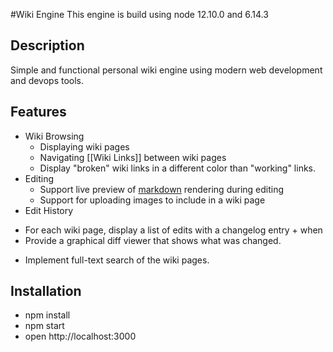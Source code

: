 #Wiki Engine
This engine is build using node 12.10.0 and 6.14.3 

## Description
Simple and functional personal wiki engine using modern web development and devops tools. 

## Features
- Wiki Browsing
  * Displaying wiki pages
  * Navigating [[Wiki Links]] between wiki pages
  * Display "broken" wiki links in a different color than "working" links.
- Editing
  * Support live preview of [markdown](https://github.com/adam-p/markdown-here/wiki/Markdown-Cheatsheet) rendering during editing
  * Support for uploading images to include in a wiki page
 - Edit History
  * For each wiki page, display a list of edits with a changelog entry + when
  * Provide a graphical diff viewer that shows what was changed.
 - Implement full-text search of the wiki pages.

## Installation
* npm install
* npm start
* open http://localhost:3000
